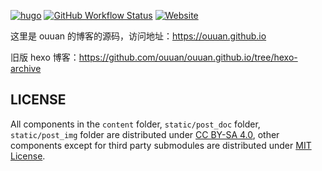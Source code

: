 [![hugo](https://img.shields.io/badge/powered%20by-hugo-orange)](https://gohugo.io/)
[![GitHub Workflow Status](https://img.shields.io/github/workflow/status/ouuan/hugo-blog/Deploy)](https://github.com/ouuan/hugo-blog/actions)
[![Website](https://img.shields.io/website?url=https%3A%2F%2Fouuan.github.io)](https://ouuan.github.io)

这里是 ouuan 的博客的源码，访问地址：<https://ouuan.github.io>

旧版 hexo 博客：<https://github.com/ouuan/ouuan.github.io/tree/hexo-archive>

LICENSE
---

All components in the `content` folder, `static/post_doc` folder, `static/post_img` folder are distributed under [CC BY-SA 4.0](https://creativecommons.org/licenses/by-sa/4.0/), other components except for third party submodules are distributed under [MIT License](LICENSE).
